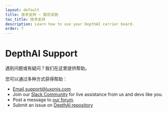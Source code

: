 ```yaml
---
layout: default
title: 技术支持 ~ 南京派驰
toc_title: 技术支持
description: Learn how to use your DepthAI carrier board.
order: 7
---
```


# DepthAI Support

遇到问题或有疑问？我们在这里提供帮助。

您可以通过多种方式获得帮助：

* [Email support@luxonis.com](mailto:support@luxonis.com)
* Join our [Slack Community]({{site.slack_url}}) for live assistance from us and devs like you.
* Post a message to [our forum](https://discuss.luxonis.com/).
* Submit an issue on [DepthAI repository](https://github.com/luxonis/depthai)
